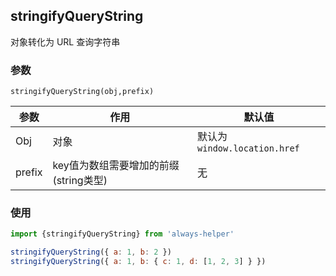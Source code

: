 ## stringifyQueryString

对象转化为 URL 查询字符串

### 参数

`stringifyQueryString(obj,prefix)`

| 参数   | 作用                                  | 默认值                       |
| ------ | ------------------------------------- | ---------------------------- |
| Obj    | 对象                                  | 默认为`window.location.href` |
| prefix | key值为数组需要增加的前缀(string类型) | 无                           |

### 使用

```js
import {stringifyQueryString} from 'always-helper'

stringifyQueryString({ a: 1, b: 2 }) 
stringifyQueryString({ a: 1, b: { c: 1, d: [1, 2, 3] } }) 
```


